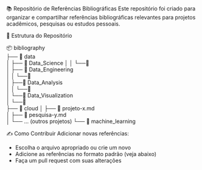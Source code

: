 📚 Repositório de Referências Bibliográficas
Este repositório foi criado para organizar e compartilhar referências bibliográficas relevantes para projetos acadêmicos, pesquisas ou estudos pessoais.

📂 Estrutura do Repositório

📦 bibliography  
├── 📂 data  
│   ├── 📂 Data_Science
│   │   └──📄   
│   ├── 📂 Data_Engineering    
│   │   └──📄  
│   ├──📂 Data_Analysis    
│   │   └──📄  
│   └──📂 Data_Visualization  
│       └──📄  
├── 📂 cloud 
│   ├── 📄 projeto-x.md  
│   ├── 📄 pesquisa-y.md  
│   └── ... (outros projetos)
└── 📂 machine_learning

✍️ Como Contribuir
Adicionar novas referências:

- Escolha o arquivo apropriado ou crie um novo
- Adicione as referências no formato padrão (veja abaixo)
- Faça um pull request com suas alterações
